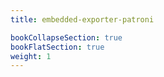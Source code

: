 ```yaml
---
title: embedded-exporter-patroni

bookCollapseSection: true
bookFlatSection: true
weight: 1
---
```

